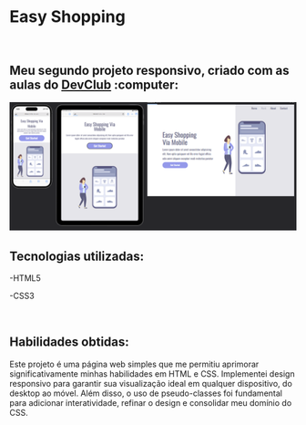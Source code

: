 <h1 text-align: center>Easy Shopping</h1>

<br>

<h2>Meu segundo projeto responsivo, criado com as aulas do <a href="https:RodolfoMori.com.br">DevClub</a> :computer: </h2> 
<img src="https://github.com/CesarALGASGON/Projeto-repsonsive-dos/blob/master/Asset/ProyectoResponsive2.png?raw=true">

<br>

<h2> Tecnologias utilizadas: </h2>
<p>-HTML5</p>
<p>-CSS3</p>

<br>

<h2> Habilidades obtidas: </h2>

<p>Este projeto é uma página web simples que me permitiu aprimorar significativamente minhas habilidades em HTML e CSS. Implementei design responsivo para garantir sua visualização ideal em qualquer dispositivo, do desktop ao móvel. Além disso, o uso de pseudo-classes foi fundamental para adicionar interatividade, refinar o design e consolidar meu domínio do CSS.</p>

<br>

<br>



